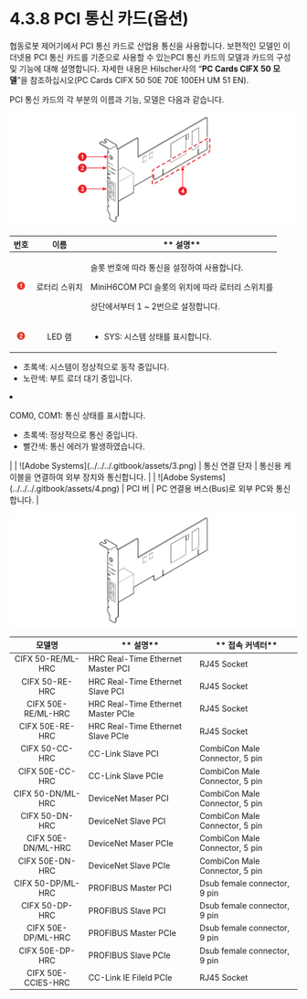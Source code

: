 # 4.3.8 PCI 통신 카드(옵션)

협동로봇 제어기에서 PCI 통신 카드로 산업용 통신을 사용합니다. 보편적인 모델인 이더넷용 PCI 통신 카드를 기준으로 사용할 수 있는PCI 통신 카드의 모델과 카드의 구성 및 기능에 대해 설명합니다. 자세한 내용은 Hilscher사의 “**PC Cards CIFX 50 모델**”을 참조하십시오(PC Cards CIFX 50 50E 70E 100EH UM 51 EN).

PCI 통신 카드의 각 부분의 이름과 기능, 모델은 다음과 같습니다.



![그림 45 PCI 통신 카드 외관(좌) / 전면(우)](../../../.gitbook/assets/image125.png)

|                      **번호**                      |  **이름**  | **                                                            설명**                                                                                                                                                                  |
| :----------------------------------------------: | :------: | ----------------------------------------------------------------------------------------------------------------------------------------------------------------------------------------------------------------------------------- |
| ![Adobe Systems](../../../.gitbook/assets/1.png) |  로터리 스위치 | <p>슬롯 번호에 따라 통신을 설정하여 사용합니다. </p><p>MiniH6COM PCI 슬롯의 위치에 따라 로터리 스위치를</p><p>상단에서부터 1 ~ 2번으로 설정합니다.</p>                                                                                                                              |
| ![Adobe Systems](../../../.gitbook/assets/2.png) |   LED 램  | <ul><li><p>SYS: 시스템 상태를 표시합니다.
</p><ul><li>초록색: 시스템이 정상적으로 동작 중입니다.
</li><li>노란색: 부트 로더 대기 중입니다.
</li></ul></li><li><p>COM0, COM1: 통신 상태를 표시합니다.
</p><ul><li>초록색: 정상적으로 통신 중입니다.
</li><li>빨간색: 통신 에러가 발생하였습니다.
</li></ul></li></ul> |
| ![Adobe Systems](../../../.gitbook/assets/3.png) | 통신 연결 단자 | 통신용 케이블을 연결하여 외부 장치와 통신합니다.                                                                                                                                                                                                         |
| ![Adobe Systems](../../../.gitbook/assets/4.png) |   PCI 버  | PC 연결용 버스(Bus)로 외부 PC와 통신합니다.                                                                                                                                                                                                       |

![그림 46 PCI 통신 카드 모델](../../../.gitbook/assets/image126.png)

|       **모델명**      | **                               설명** | **                     접속 커넥터** |
| :----------------: | ------------------------------------- | ------------------------------- |
|  CIFX 50-RE/ML-HRC | HRC Real-Time Ethernet Master PCI     | RJ45 Socket                     |
|   CIFX 50-RE-HRC   | HRC Real-Time Ethernet Slave PCI      | RJ45 Socket                     |
| CIFX 50E-RE/ML-HRC | HRC Real-Time Ethernet Master PCIe    | RJ45 Socket                     |
|   CIFX 50E-RE-HRC  | HRC Real-Time Ethernet Slave PCIe     | RJ45 Socket                     |
|   CIFX 50-CC-HRC   | CC-Link Slave PCI                     | CombiCon Male Connector, 5 pin  |
|   CIFX 50E-CC-HRC  | CC-Link Slave PCIe                    | CombiCon Male Connector, 5 pin  |
|  CIFX 50-DN/ML-HRC | DeviceNet Maser PCI                   | CombiCon Male Connector, 5 pin  |
|   CIFX 50-DN-HRC   | DeviceNet Slave PCI                   | CombiCon Male Connector, 5 pin  |
| CIFX 50E-DN/ML-HRC | DeviceNet Maser PCIe                  | CombiCon Male Connector, 5 pin  |
|   CIFX 50E-DN-HRC  | DeviceNet Slave PCIe                  | CombiCon Male Connector, 5 pin  |
|  CIFX 50-DP/ML-HRC | PROFIBUS Master PCI                   | Dsub female connector, 9 pin    |
|   CIFX 50-DP-HRC   | PROFIBUS Slave PCI                    | Dsub female connector, 9 pin    |
| CIFX 50E-DP/ML-HRC | PROFIBUS Master PCIe                  | Dsub female connector, 9 pin    |
|   CIFX 50E-DP-HRC  | PROFIBUS Slave PCIe                   | Dsub female connector, 9 pin    |
| CIFX 50E-CCIES-HRC | CC-Link IE Fileld PCIe                | RJ45 Socket                     |
